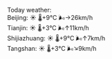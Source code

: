 Today weather:  
Beijing: ☀️   🌡️+9°C 🌬️→26km/h  
Tianjin: ☀️   🌡️+3°C 🌬️↑11km/h  
Shijiazhuang: ☀️   🌡️+9°C 🌬️↑7km/h  
Tangshan: ☀️   🌡️+3°C 🌬️↘9km/h  

